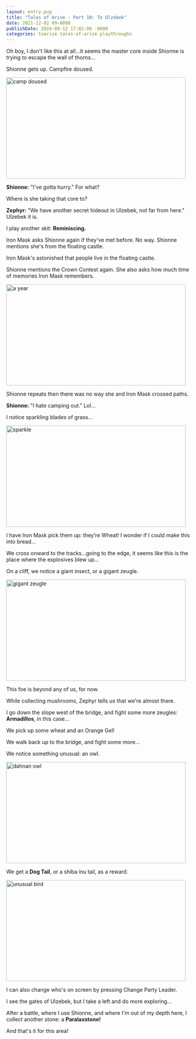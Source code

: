 ```yaml
---
layout: entry.pug
title: "Tales of Arise - Part 10: To Ulzebek"
date: 2021-12-02 09-0800
publishDate: 2024-09-12 17:02:00 -0800
categories: toarise tales-of-arise playthroughs
---
```


Oh boy, I don't like this at all...it seems the master core inside Shionne is trying to escape the wall of thorns...

Shionne gets up. Campfire doused.

<img src="https://i.imgur.com/IpUrjMy.jpg" alt="camp doused" id="hd-liveblog" width="480" height="270" />

**Shionne:** "I've gotta hurry." For what?

Where is she taking that core to?

**Zephyr:** "We have another secret hideout in Ulzebek, not far from here." Ulzebek it is.

I play another skit: **Reminiscing.**

Iron Mask asks Shionne again if they've met before. No way. Shionne mentions she's from the floating castle.

Iron Mask's astonished that people live in the floating castle.

Shionne mentions the Crown Contest again. She also asks how much time of memories Iron Mask remembers.

<img src="https://i.imgur.com/QlwplU0.jpg" alt="a year" id="hd-liveblog" width="480" height="270" />

Shionne repeats then there was no way she and Iron Mask crossed paths.

**Shionne:** "I hate camping out." Lol...

I notice sparkling blades of grass...

<img src="https://i.imgur.com/F6ceSko.jpg" alt="sparkle" id="hd-liveblog" width="480" height="270" />

I have Iron Mask pick them up: they’re Wheat! I wonder if I could make this into bread...

We cross onward to the tracks...going to the edge, it seems like this is the place where the explosives blew up...

On a cliff, we notice a giant insect, or a gigant zeugle.

<img src="https://i.imgur.com/vK0QfN6.jpg" alt="gigant zeugle" id="hd-liveblog" width="480" height="270" />

This foe is beyond any of us, for now.

While collecting mushrooms, Zephyr tells us that we're almost there.

I go down the slope west of the bridge, and fight some more zeugles: **Armadillos**, in this case...

We pick up some wheat and an Orange Gel!

We walk back up to the bridge, and fight some more...

We notice something unusual: an owl.

<img src="https://i.imgur.com/DIEHt8x.jpg" alt="dahnan owl" id="hd-liveblog" width="480" height="270" />

We get a **Dog Tail**, or a shiba inu tail, as a reward.

<img src="https://i.imgur.com/KnOTycS.jpg" alt="unusual bird" id="hd-liveblog" width="480" height="270" />

I can also change who's on screen by pressing Change Party Leader.

I see the gates of Ulzebek, but I take a left and do more exploring...

After a battle, where I use Shionne, and where I'm out of my depth here, I collect another stone: a **Paralaxstone!**

And that's it for this area!
